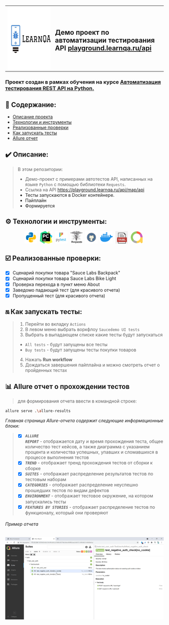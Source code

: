 <table width="100%" border='0'>
 <tr><td width="30%" valign="bottom"><img src="https://github.com/signacher/signacher/blob/main/images/learnqa.png" title="api" alt="api" width="200" height="200"/></td><td valign="middle">
 <h2>Демо проект по автоматизации тестирования API  <a target="_blank" href="https://playground.learnqa.ru/api/map"> playground.learnqa.ru/api<a></h2>
 </td></tr>
</table>

<h3>Проект создан в рамках обучения на курсе <a target="_blank" href="https://www.learnqa.ru/python_api"> Автоматизация тестирования REST API на Python.</a></h3>

## :open_book: Содержание:
- [Описание проекта](#heavy_check_mark-описание)
- [Технологии и инструменты](#gear-технологии-и-инструменты)
- [Реализованные проверки](#ballot_box_with_check-реализованные-проверки)
- [Как запускать тесты](#on-как-запускать-тесты)
- [Allure отчет](#bar_chart-allure-отчет-о-прохождении-тестов)
  
## :heavy_check_mark: Описание:
>В этом репозитории:
>- Демо-проект с примерами автотестов API, написанных на языке <code>Python</code> с помощью библиотеки <code>Requests</code>.
>- Ссылка на API <a target="_blank" href="https://playground.learnqa.ru/api/map"> https://playground.learnqa.ru/api/map/api<a>
>- Тесты запускаются в Docker контейнере.
>- Пайплайн 
>- Формируется

## :gear: Технологии и инструменты:
<div align="center">
  <img src="https://github.com/signacher/signacher/blob/main/images/python.png" title="Python" alt="Python" width="40" height="40"/>&nbsp;
  <img src="https://github.com/signacher/signacher/blob/main/images/pycharm.png" title="Pycharm" alt="Pycharm" width="40" height="40"/>&nbsp;
  <img src="https://github.com/signacher/signacher/blob/main/images/pytest.png" title="Pytest" alt="Pytest" width="40" height="40"/>&nbsp;
  <img src="https://github.com/signacher/signacher/blob/main/images/requests.png" title="Requests" alt="Requests" width="40" height="40"/>&nbsp;
  <img src="https://github.com/signacher/signacher/blob/main/images/github.png" title="GitHub" alt="GitHub" width="40" height="40"/>&nbsp;
  <img src="https://github.com/signacher/signacher/blob/main/images/docker.png" title="Docker" alt="Docker" width="40" height="40"/>&nbsp;
  <img src="https://github.com/signacher/signacher/blob/main/images/yaml.png" title="yaml" alt="yaml" width="40" height="40"/>&nbsp;
  <img src="https://github.com/signacher/signacher/blob/main/images/allure.png" title="Allure" alt="Allure" width="40" height="40"/>&nbsp;
</div>

## :ballot_box_with_check: Реализованные проверки:
- [x] Сценарий покупки товара "Sauce Labs Backpack"
- [x] Сценарий покупки товара Sauce Labs Bike Light
- [x] Проверка перехода в пункт меню About
- [x] Заведомо падающий тест (для красивого отчета)
- [x] Пропущенный тест (для красивого отчета)

## :on: Как запускать тесты:

>1. Перейти во вкладку `Actions`
>2. В левом меню выбрать воркфлоу `Saucedemo UI tests`
>3. Выбрать в выпадающем списке какие тесты будут запускаться
>   - `All tests` - будут запущены все тесты
>   - `Buy tests` - будут запущены тесты покупки товаров
>4. Нажать **Run workflow**
>5. Дождаться завершения пайплайна и можно смотреть отчет о пройденных тестах


## :bar_chart: Allure отчет о прохождении тестов

> для формирования отчета ввести в командной строке: 
```bash
allure serve .\allure-results
```

*Главная страница Allure-отчета содержит следующие информационные блоки:*

> - [x] <code><strong>*ALLURE REPORT*</strong></code> - отображается дату и время прохождения теста, общее количество тест кейсов, а также диаграмма с указанием процента и количества успешных, упавших и сломавшихся в процессе выполнения тестов
>- [x] <code><strong>*TREND*</strong></code> - отображает тренд прохождения тестов от сборки к сборке
>- [x] <code><strong>*SUITES*</strong></code> - отображает распределение результатов тестов по тестовым наборам
>- [x] <code><strong>*CATEGORIES*</strong></code> - отображает распределение неуспешно прошедших тестов по видам дефектов
>- [x] <code><strong>*ENVIRONMENT*</strong></code> - отображает тестовое окружение, на котором запускались тесты 
>- [x] <code><strong>*FEATURES BY STORIES*</strong></code> - отображает распределение тестов по функционалу, который они проверяют

###### Пример отчета
![Screen Allure3](images/allurereport3.png)
